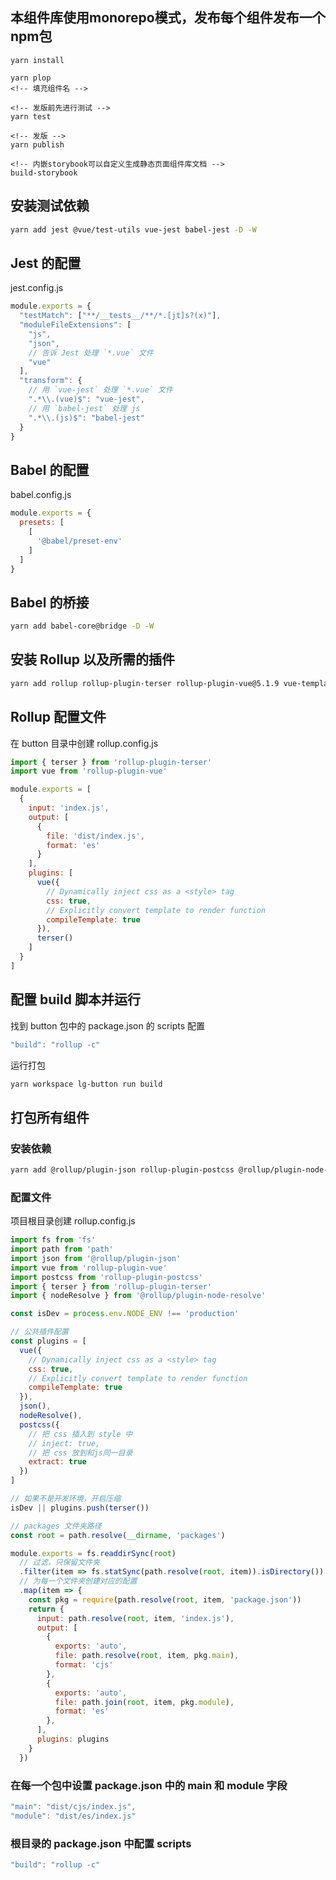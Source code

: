 ## 本组件库使用monorepo模式，发布每个组件发布一个npm包

```base
yarn install

yarn plop
<!-- 填充组件名 -->

<!-- 发版前先进行测试 -->
yarn test 

<!-- 发版 -->
yarn publish

<!-- 内嵌storybook可以自定义生成静态页面组件库文档 -->
build-storybook
```





## 安装测试依赖

```bash
yarn add jest @vue/test-utils vue-jest babel-jest -D -W
```

## Jest 的配置

jest.config.js

```js
module.exports = {
  "testMatch": ["**/__tests__/**/*.[jt]s?(x)"],
  "moduleFileExtensions": [
    "js",
    "json",
    // 告诉 Jest 处理 `*.vue` 文件
    "vue"
  ],
  "transform": {
    // 用 `vue-jest` 处理 `*.vue` 文件
    ".*\\.(vue)$": "vue-jest",
    // 用 `babel-jest` 处理 js
    ".*\\.(js)$": "babel-jest" 
  }
}
```

## Babel 的配置

babel.config.js

```js
module.exports = {
  presets: [
    [
      '@babel/preset-env'
    ]
  ]
}
```

## Babel 的桥接

```bash
yarn add babel-core@bridge -D -W
```

## 安装 Rollup 以及所需的插件

```bash
yarn add rollup rollup-plugin-terser rollup-plugin-vue@5.1.9 vue-template-compiler -D -W
```

## Rollup 配置文件

在 button 目录中创建 rollup.config.js

```js
import { terser } from 'rollup-plugin-terser'
import vue from 'rollup-plugin-vue'

module.exports = [
  {
    input: 'index.js',
    output: [
      {
        file: 'dist/index.js',
        format: 'es'
      }
    ],
    plugins: [
      vue({
        // Dynamically inject css as a <style> tag
        css: true, 
        // Explicitly convert template to render function
        compileTemplate: true
      }),
      terser()
    ]
  }
]
```

## 配置 build 脚本并运行

找到 button 包中的 package.json 的 scripts 配置
```js
"build": "rollup -c"
```

运行打包

```bash
yarn workspace lg-button run build
```

## 打包所有组件

### 安装依赖

```bash
yarn add @rollup/plugin-json rollup-plugin-postcss @rollup/plugin-node-resolve -D -W
```

### 配置文件

项目根目录创建 rollup.config.js

```js
import fs from 'fs'
import path from 'path'
import json from '@rollup/plugin-json'
import vue from 'rollup-plugin-vue'
import postcss from 'rollup-plugin-postcss'
import { terser } from 'rollup-plugin-terser'
import { nodeResolve } from '@rollup/plugin-node-resolve'

const isDev = process.env.NODE_ENV !== 'production'

// 公共插件配置
const plugins = [
  vue({
    // Dynamically inject css as a <style> tag
    css: true,
    // Explicitly convert template to render function
    compileTemplate: true
  }),
  json(),
  nodeResolve(),
  postcss({
    // 把 css 插入到 style 中
    // inject: true,
    // 把 css 放到和js同一目录
    extract: true
  })
]

// 如果不是开发环境，开启压缩
isDev || plugins.push(terser())

// packages 文件夹路径
const root = path.resolve(__dirname, 'packages')

module.exports = fs.readdirSync(root)
  // 过滤，只保留文件夹
  .filter(item => fs.statSync(path.resolve(root, item)).isDirectory())
  // 为每一个文件夹创建对应的配置
  .map(item => {
    const pkg = require(path.resolve(root, item, 'package.json'))
    return {
      input: path.resolve(root, item, 'index.js'),
      output: [
        {
          exports: 'auto',
          file: path.resolve(root, item, pkg.main),
          format: 'cjs'
        },
        {
          exports: 'auto',
          file: path.join(root, item, pkg.module),
          format: 'es'
        },
      ],
      plugins: plugins
    }
  })
```

### 在每一个包中设置 package.json 中的 main 和 module 字段

```js
"main": "dist/cjs/index.js",
"module": "dist/es/index.js"
```

### 根目录的 package.json 中配置 scripts

```js
"build": "rollup -c"
```